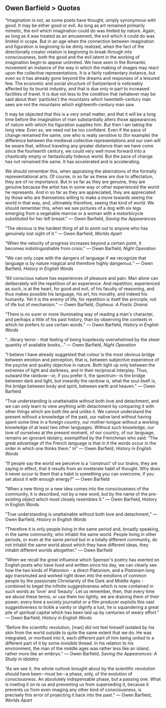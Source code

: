 ## Owen Barfield > Quotes

“Imagination is not, as some poets have thought, simply synonymous with good. It may be either good or evil. As long as art remained primarily mimetic, the evil which imagination could do was limited by nature. Again, as long as it was treated as an amusement, the evil which it could do was limited in scope. But in an age when the connection between imagination and figuration is beginning to be dimly realized, when the fact of the directionally creator relation is beginning to break through into consciousness, both the good and the evil latent in the working of imagination begin to appear unlimited. We have seen in the Romantic movement an instance of the way in which the making of images may react upon the collective representations. It is a fairly rudimentary instance, but even so it has already gone beyond the dreams and responses of a leisured few. The economic and social structure of Switzerland is noticeably affected by its tourist industry, and that is due only in part to increased facilities of travel. It is due not less to the condition that (whatever may be said about their ‘particles’) the mountains which twentieth-century man sees are not the mountains which eighteenth-century man saw.

It may be objected that this is a very small matter, and that it will be a long time before the imagination of man substantially alters those appearances of nature with which his figuration supplies him. But then I am taking the long view. Even so, we need not be too confident. Even if the pace of change remained the same, one who is really sensitive to (for example) the difference between the medieval collective representations and our own will be aware that, without traveling any greater distance than we have come since the fourteenth century, we could very well move forward into a chaotically empty or fantastically hideous world. But the pace of change has not remained the same. It has accelerated and is accelerating. 

We should remember this, when appraising the aberrations of the formally representational arts. Of course, in so far as these are due to affectation, they are of no importance. But in so far as they are genuine, they are genuine because the artist has in some way or other experienced the world he represents. And in so far as they are appreciated, they are appreciated by those who are themselves willing to make a move towards seeing the world in that way, and, ultimately therefore, seeing that kind of world. We should remember this, when we see pictures of a dog with six legs emerging from a vegetable marrow or a woman with a motorbicycle substituted for her left breast.” 
― Owen Barfield, *Saving the Appearances*

“The obvious is the hardest thing of all to point out to anyone who has genuinely lost sight of it.” 
― Owen Barfield, *Worlds Apart*

“When the velocity of progress increases beyond a certain point, it becomes indistinguishable from crisis.” 
― Owen Barfield, *Night Operation*

“We can only cope with the dangers of language if we recognize that language is by nature magical and therefore highly dangerous.” 
― Owen Barfield, *History in English Words*

“All conscious nature has experiences of pleasure and pain. Man alone can deliberately will the repetition of an experience. And repetition, experienced as such, is at the heart, for good and evil, of his faculty of reasoning, and thus makes possible his language, his art, his morality, and indeed his humanity. Yet it is the enemy of life, for repetition is itself the principle, not of life but of mechanism.” 
― Owen Barfield, *Orpheus: A Poetic Drama*

“There is no surer or more illuminating way of reading a man's character, and perhaps a little of his past history, than by observing the contexts in which he prefers to use certain words.” 
― Owen Barfield, *History in English Words*

“...library terror - that feeling of being hopelessly overwhelmed by the sheer quantity of available books...” 
― Owen Barfield, *Night Operation*

“I believe I have already suggested that colour is the most obvious bridge between emotion and perception, that is, between subjective experience of the psyche and quality objective in nature. Both light up only between the extremes of light and darkness, and in their reciprocal interplay. Thus, outward the rainbow--or, if you prefer it, the spectrum--is the bridge between dark and light, but inwardly the rainbow is, what the soul itself is, the bridge between body and spirit, between earth and heaven.” 
― Owen Barfield

“True understanding is unattainable without both love and detachment, and we can only learn to view anything with detachment by comparing it with other things which are both like and unlike it. We cannot understand the present without a knowledge of the past, our native land without having spent some time in a foreign country, our mother-tongue without a working knowledge of at least two other languages. Without such knowledge, our love of ourselves at the present moment, of our country, of our language, remains an ignorant idolatry, exemplified by the Frenchman who said: “The great advantage of the French language is that in it the words occur in the order in which one thinks them.” In” 
― Owen Barfield, *History in English Words*

“If people say the world we perceive is a 'construct' of our brains, they are saying in effect, that it results from an inveterate habit of thought. Why does it never occur to them that a habit is something you can overcome, if you set about it with enough energy?” 
― Owen Barfield

“When a new thing or a new idea comes into the consciousness of the community, it is described, not by a new word, but by the name of the pre-existing object which most closely resembles it.” 
― Owen Barfield, History in English Words

“True understanding is unattainable without both love and detachment,” 
― Owen Barfield, *History in English Words*

“Therefore it is only people living in the same period and, broadly speaking, in the same community, who inhabit the same world. People living in other periods, or even at the same period but in a totally different community, do not inhabit the same world about which they have different ideas, they inhabit different worlds altogether.” 
― Owen Barfield

“When we recall the great influence which Spenser's poetry has exerted on English poets who have lived and written since his day, we can clearly see how the two kinds of Platonism - a direct Platonism, and a Platonism long ago transmuted and worked right down into the emotions of common people by the passionate Christianity of the Dark and Middle Ages - combined to beget the infinite suggestiveness which is now contained in such words as 'love' and 'beauty'. Let us remember, then, that every time we abuse these terms, or use them too lightly, we are draining them of their power; every time a society journalist or a film producer exploits this vast suggestiveness to tickle a vanity or dignify a lust, he is squandering a great pile of spiritual capital which has been laid up by centuries of weary effort.” 
― Owen Barfield, *History in English Words*

“Before the scientific revolution, [man] did not feel himself isolated by his skin from the world outside to quite the same extent that we do. He was integrated, or mortised into it, each different part of him being united to a different part of it by some invisible thread. In his relation to his environment, the man of the middle ages was rather less like an island, rather more like an embryo.” 
― Owen Barfield, *Saving the Appearances: A Study in Idolatry*

“As we see it, the whole outlook brought about by the scientific revolution should have been--must be--a phase, only, of the evolution of consciousness. An absolutely indispensable phase, but a passing one. What is riveting it on to us and preventing us from superseding it, because it prevents us from even imaging any other kind of consciousness, is precisely this error of projecting it back into the past.” 
― Owen Barfield, *Worlds Apart*
